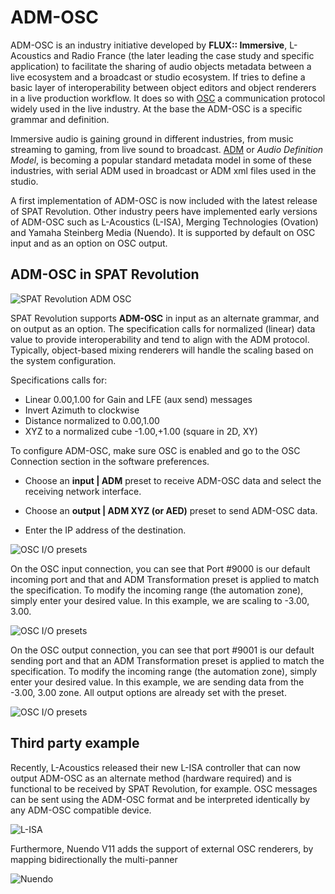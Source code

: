 # ADM-OSC


ADM-OSC is an industry initiative developed by **FLUX:: Immersive**, L-Acoustics and Radio France (the later leading the case study and specific application) to facilitate the sharing of audio objects metadata between a live ecosystem and a broadcast or studio ecosystem.
If tries to define a basic layer of interoperability between object editors and object renderers in a live production workflow.
It does so with [OSC](https://opensoundcontrol.stanford.edu/index.html) a communication protocol widely used in the live industry.
 At the base the ADM-OSC is a specific grammar and definition.


Immersive audio is gaining ground in different industries, from music streaming to gaming, from live sound to broadcast.
[ADM](https://adm.ebu.io/) or _Audio Definition Model_, is becoming a popular standard metadata model in some of these industries, with serial ADM used in broadcast or ADM xml files used in the studio.

A first implementation of ADM-OSC is now included with the latest release of SPAT Revolution.
Other industry peers have implemented early versions of ADM-OSC such as L-Acoustics (L-ISA), Merging Technologies (Ovation) and Yamaha Steinberg Media (Nuendo). It is supported by default on OSC input and as an option on OSC output.


## ADM-OSC in SPAT Revolution

![SPAT Revolution ADM OSC](/../../../doc_images/blob/main/SpatREducation/ADMOSC.png )

SPAT Revolution supports **ADM-OSC** in input as an alternate grammar, and on output as an option. The specification calls for normalized (linear) data value to provide interoperability and tend to align with the ADM protocol. Typically, object-based mixing renderers will handle the scaling based on the system configuration.

Specifications calls for:

* Linear 0.00,1.00 for Gain and LFE (aux send) messages
* Invert Azimuth to clockwise
* Distance normalized to 0.00,1.00
* XYZ to a normalized cube -1.00,+1.00 (square in 2D, XY)

To configure ADM-OSC, make sure OSC is enabled and go to the OSC Connection section in the software preferences.

* Choose an **input | ADM** preset to receive ADM-OSC data and select the receiving network interface.

* Choose an **output | ADM XYZ (or AED)** preset to send ADM-OSC data.

* Enter the IP address of the destination.

![OSC I/O presets](/../../../doc_images/blob/main/SpatRPreference/OSCConnectionsADM.png )

On the OSC input connection, you can see that Port #9000 is our default incoming port and that and ADM Transformation preset is applied to match the specification.
To modify the incoming range (the automation zone), simply enter your desired value. In this example, we are scaling to -3.00, 3.00.

![OSC I/O presets](/../../../doc_images/blob/main/SpatRPreference/OSCTransformPresetsADM.png)

On the OSC output connection, you can see that port #9001 is our default sending port and that an ADM Transformation preset is applied to match the specification.
To modify the incoming range (the automation zone), simply enter your desired value.
In this example, we are sending data from the -3.00, 3.00 zone.
All output options are already set with the preset.

![OSC I/O presets](/../../../doc_images/blob/main/SpatRPreference/OSCTransformPresetADMOutput.png)



## Third party example

Recently, L-Acoustics released their new L-ISA controller that can now output ADM-OSC as an alternate method (hardware required) and is functional to be received by SPAT Revolution, for example. OSC messages can be sent using the ADM-OSC format and be interpreted identically by any ADM-OSC compatible device.

![L-ISA](/../../../doc_images/blob/main/SpatRThirdParty/LisaOSCConfiguration.png )

Furthermore, Nuendo V11 adds the support of external OSC renderers, by mapping bidirectionally the multi-panner

![Nuendo](/../../../doc_images/blob/main/SpatRThirdParty/NuendoPanner.png)
